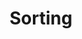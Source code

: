---
title: Sorting
menu:
  sidebar:
    name: Sorting
    identifier: sorting
    parent: algorithm-problem
    weight: 10
---